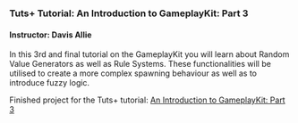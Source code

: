 ### Tuts+ Tutorial: An Introduction to GameplayKit: Part 3

#### Instructor: Davis Allie

In this 3rd and final tutorial on the GameplayKit you will learn about Random Value Generators as well as Rule Systems. These functionalities will be utilised to create a more complex spawning behaviour as well as to introduce fuzzy logic.

Finished project for the Tuts+ tutorial: [An Introduction to GameplayKit: Part 3](http://code.tutsplus.com/tutorials/an-introduction-to-gameplaykit-part-3--cms-24611)
